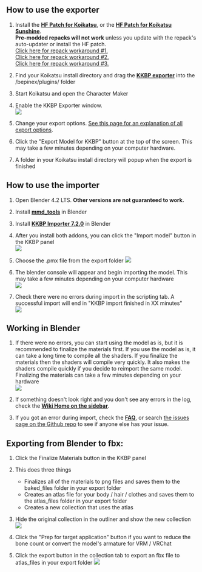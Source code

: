## How to use the exporter

1. Install the <a style="font-weight:bold" href="https://github.com/ManlyMarco/KK-HF_Patch"> HF Patch for Koikatsu</a>, or the <a style="font-weight:bold" href="https://github.com/ManlyMarco/KKS-HF_Patch"> HF Patch for Koikatsu Sunshine</a>.  
**Pre-modded repacks will not work** unless you update with the repack's auto-updater or install the HF patch.  
[Click here for repack workaround #1.](https://github.com/FlailingFog/KK-Blender-Porter-Pack/issues/465#issuecomment-2602969013)  
[Click here for repack workaround #2.](https://github.com/FlailingFog/KK-Blender-Porter-Pack/issues/523)  
[Click here for repack workaround #3.](https://github.com/FlailingFog/KK-Blender-Porter-Pack/issues/560)

1. Find your Koikatsu install directory and drag the <a style="font-weight:bold" href="https://github.com/FlailingFog/KK-Blender-Porter-Pack/releases">KKBP exporter</a> into the /bepinex/plugins/ folder

1. Start Koikatsu and open the Character Maker
   
1. Enable the KKBP Exporter window.  
![ ](https://raw.githubusercontent.com/FlailingFog/flailingfog.github.io/master/assets/images/exportpanel2.png)

1. Change your export options. [See this page for an explanation of all export options](export_panel).
   
1. Click the "Export Model for KKBP" button at the top of the screen. This may take a few minutes depending on your computer hardware.
   
3. A folder in your Koikatsu install directory will popup when the export is finished

## How to use the importer
1. Open Blender 4.2 LTS. **Other versions are not guaranteed to work.**
   
1. Install <a style="font-weight:bold" href="https://extensions.blender.org/add-ons/mmd-tools/">mmd_tools</a> in Blender
   
1. Install <a style="font-weight:bold" href="https://github.com/FlailingFog/KK-Blender-Porter-Pack/releases">KKBP Importer 7.2.0</a> in Blender
   
1. After you install both addons, you can click the "Import model" button in the KKBP panel  
![ ](https://raw.githubusercontent.com/FlailingFog/flailingfog.github.io/master/assets/images/importpanel2.png)

1. Choose the .pmx file from the export folder 
![ ](https://raw.githubusercontent.com/FlailingFog/flailingfog.github.io/master/assets/images/importpanel3.png)

1. The blender console will appear and begin importing the model. This may take a few minutes depending on your computer hardware  
![ ](https://raw.githubusercontent.com/FlailingFog/flailingfog.github.io/master/assets/images/importpanel4.png)

1. Check there were no errors during import in the scripting tab. A successful import will end in "KKBP import finished in XX minutes"  
![ ](https://raw.githubusercontent.com/FlailingFog/flailingfog.github.io/master/assets/images/importpanel5.png)

## Working in Blender
1. If there were no errors, you can start using the model as is, but it is recommended to finalize the materials first. If you use the model as is, it can take a long time to compile all the shaders. If you finalize the materials then the shaders will compile very quickly. It also makes the shaders compile quickly if you decide to reimport the same model. Finalizing the materials can take a few minutes depending on your hardware  
![ ](https://raw.githubusercontent.com/FlailingFog/flailingfog.github.io/master/assets/images/importpanel6.png)

1. If something doesn't look right and you don't see any errors in the log, check the <a style="font-weight:bold" href="wiki">Wiki Home on the sidebar</a>.
   
1. If you got an error during import, check the <a style="font-weight:bold" href="faq">FAQ</a>, or search [the issues page on the Github repo](https://github.com/FlailingFog/KK-Blender-Porter-Pack/issues) to see if anyone else has your issue.

## Exporting from Blender to fbx:

1. Click the Finalize Materials button in the KKBP panel
   
1. This does three things
    * Finalizes all of the materials to png files and saves them to the baked_files folder in your export folder
    * Creates an atlas file for your body / hair / clothes and saves them to the atlas_files folder in your export folder
    * Creates a new collection that uses the atlas
   
1. Hide the original collection in the outliner and show the new collection
![ ](https://raw.githubusercontent.com/FlailingFog/flailingfog.github.io/master/assets/images/importpanel7.png)

1. Click the "Prep for target application" button if you want to reduce the bone count or convert the model's armature for VRM / VRChat
   
1. Click the export button in the collection tab to export an fbx file to atlas_files in your export folder
![ ](https://raw.githubusercontent.com/FlailingFog/flailingfog.github.io/master/assets/images/importpanel8.png)
